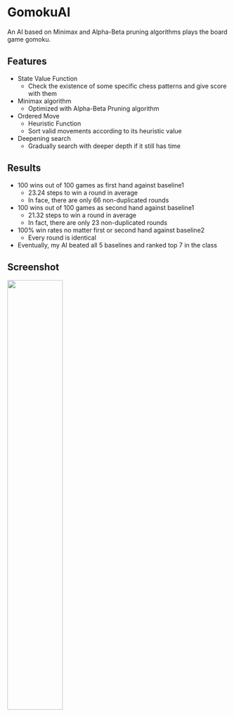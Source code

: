 # GomokuAI
An AI based on Minimax and Alpha-Beta pruning algorithms plays the board game gomoku.
## Features
* State Value Function
    * Check the existence of some specific chess patterns and give score with them
* Minimax algorithm
    * Optimized with Alpha-Beta Pruning algorithm
* Ordered Move
    * Heuristic Function
    * Sort valid movements according to its heuristic value
* Deepening search
    * Gradually search with deeper depth if it still has time
## Results
* 100 wins out of 100 games as first hand against baseline1
    * 23.24 steps to win a round in average 
    * In face, there are only 66 non-duplicated rounds
* 100 wins out of 100 games as second hand against baseline1
    * 21.32 steps to win a round in average
    * In fact, there are only 23 non-duplicated rounds 
* 100% win rates no matter first or second hand against baseline2
    * Every round is identical
* Eventually, my AI beated all 5 baselines and ranked top 7 in the class
## Screenshot
<img src="https://camo.githubusercontent.com/078d4831ace55500e9698ce209e312b9e94a86e1d0cc4193143e52db9f7055d7/68747470733a2f2f692e696d6775722e636f6d2f375553787734702e706e67" alt="" data-canonical-src="https://i.imgur.com/7USxw4p.png" width="50%" height="50%">
